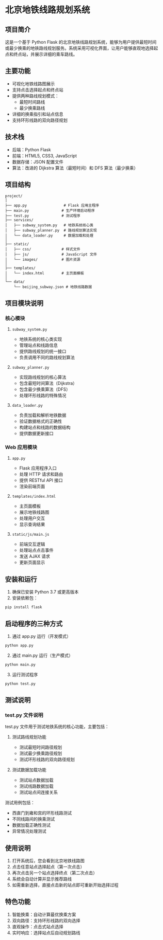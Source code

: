 # 北京地铁线路规划系统

## 项目简介
这是一个基于 Python Flask 的北京地铁线路规划系统，能够为用户提供最短时间或最少换乘的地铁路线规划服务。系统采用可视化界面，让用户能够直观地选择起点和终点站，并展示详细的乘车路线。

## 主要功能
- 可视化地铁线路图展示
- 支持点击选择起点和终点站
- 提供两种路线规划模式：
  - 最短时间路线
  - 最少换乘路线
- 详细的换乘指引和站点信息
- 支持环形线路的双向路径规划

## 技术栈
- 后端：Python Flask
- 前端：HTML5, CSS3, JavaScript
- 数据存储：JSON 配置文件
- 算法：改进的 Dijkstra 算法（最短时间）和 DFS 算法（最少换乘）

## 项目结构
```
project/
│
├── app.py                 # Flask 应用主程序
├── main.py               # 生产环境启动程序
├── test.py               # 测试程序
├── services/
│   ├── subway_system.py   # 地铁系统核心类
│   ├── subway_planner.py  # 路线规划算法实现
│   └── data_loader.py     # 数据加载和处理
│
├── static/
│   ├── css/              # 样式文件
│   ├── js/               # JavaScript 文件
│   └── images/           # 图片资源
│
├── templates/
│   └── index.html        # 主页面模板
│
└── data/
    └── beijing_subway.json # 地铁线路数据
```

## 项目模块说明

### 核心模块
1. `subway_system.py`
   - 地铁系统的核心类实现
   - 管理站点和线路信息
   - 提供路线规划的统一接口
   - 负责调用不同的路线规划算法

2. `subway_planner.py`
   - 实现路线规划的核心算法
   - 包含最短时间算法（Dijkstra）
   - 包含最少换乘算法（DFS）
   - 处理环形线路的特殊情况

3. `data_loader.py`
   - 负责加载和解析地铁数据
   - 验证数据格式的正确性
   - 构建站点和线路的数据结构
   - 提供数据更新接口

### Web 应用模块
1. `app.py`
   - Flask 应用程序入口
   - 处理 HTTP 请求和路由
   - 提供 RESTful API 接口
   - 渲染前端页面

2. `templates/index.html`
   - 主页面模板
   - 展示地铁线路图
   - 处理用户交互
   - 显示查询结果

3. `static/js/main.js`
   - 前端交互逻辑
   - 处理站点点击事件
   - 发送 AJAX 请求
   - 更新页面显示

## 安装和运行
1. 确保已安装 Python 3.7 或更高版本
2. 安装依赖包：
```bash
pip install flask
```

## 启动程序的三种方式

1. 通过 app.py 运行（开发模式）
```bash
python app.py
```

2. 通过 main.py 运行（生产模式）
```bash
python main.py
```

3. 运行测试程序
```bash
python test.py
```

## 测试说明

### test.py 文件说明
test.py 文件用于测试地铁系统的核心功能，主要包括：
1. 测试路线规划功能
   - 测试最短时间路径规划
   - 测试最少换乘路径规划
   - 测试环形线路的双向路径规划

2. 测试数据加载功能
   - 测试站点数据加载
   - 测试线路数据加载
   - 测试站点间连接关系

测试用例包括：
- 西直门到雍和宫的环形线路测试
- 不同线路间的换乘测试
- 数据加载正确性测试
- 异常情况处理测试

## 使用说明
1. 打开系统后，您会看到北京地铁线路图
2. 点击任意站点选择起点（第一次点击）
3. 再次点击另一个站点选择终点（第二次点击）
4. 系统会自动计算并显示推荐路线
5. 如需重新选择，直接点击新的站点即可重新开始选择过程

## 特色功能
1. 智能换乘：自动计算最优换乘方案
2. 双向路径：支持环形线路的双向选择
3. 直观操作：点击式站点选择
4. 实时响应：选择站点后自动规划路线

